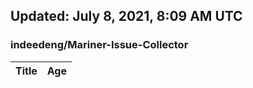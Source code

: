 ## Updated: July 8, 2021, 8:09 AM UTC


### indeedeng/Mariner-Issue-Collector
|**Title**|**Age**|
|:----|:----|